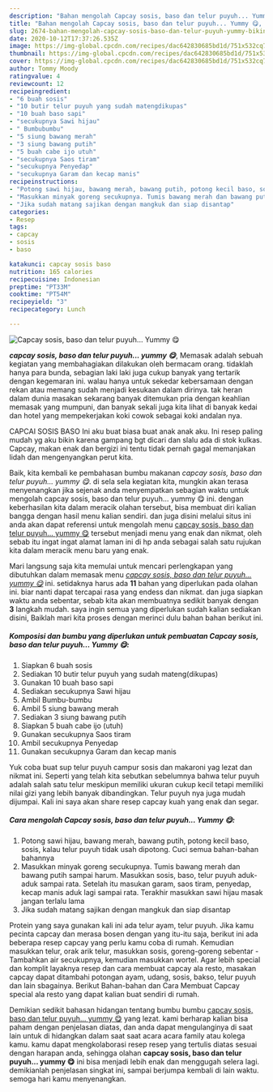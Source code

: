 ```yaml
---
description: "Bahan mengolah Capcay sosis, baso dan telur puyuh... Yummy 😋, Bikin Ngiler"
title: "Bahan mengolah Capcay sosis, baso dan telur puyuh... Yummy 😋, Bikin Ngiler"
slug: 2674-bahan-mengolah-capcay-sosis-baso-dan-telur-puyuh-yummy-bikin-ngiler
date: 2020-10-12T17:37:26.535Z
image: https://img-global.cpcdn.com/recipes/dac642830685bd1d/751x532cq70/capcay-sosis-baso-dan-telur-puyuh-yummy-😋-foto-resep-utama.jpg
thumbnail: https://img-global.cpcdn.com/recipes/dac642830685bd1d/751x532cq70/capcay-sosis-baso-dan-telur-puyuh-yummy-😋-foto-resep-utama.jpg
cover: https://img-global.cpcdn.com/recipes/dac642830685bd1d/751x532cq70/capcay-sosis-baso-dan-telur-puyuh-yummy-😋-foto-resep-utama.jpg
author: Tommy Moody
ratingvalue: 4
reviewcount: 12
recipeingredient:
- "6 buah sosis"
- "10 butir telur puyuh yang sudah matengdikupas"
- "10 buah baso sapi"
- "secukupnya Sawi hijau"
- " Bumbubumbu"
- "5 siung bawang merah"
- "3 siung bawang putih"
- "5 buah cabe ijo utuh"
- "secukupnya Saos tiram"
- "secukupnya Penyedap"
- "secukupnya Garam dan kecap manis"
recipeinstructions:
- "Potong sawi hijau, bawang merah, bawang putih, potong kecil baso, sosis, kalau telur puyuh tidak usah dipotong. Cuci semua bahan-bahan bahannya"
- "Masukkan minyak goreng secukupnya. Tumis bawang merah dan bawang putih sampai harum. Masukkan sosis, baso, telur puyuh aduk- aduk sampai rata. Setelah itu masukan garam, saos tiram, penyedap, kecap manis aduk lagi sampai rata. Terakhir masukkan sawi hijau masak jangan terlalu lama"
- "Jika sudah matang sajikan dengan mangkuk dan siap disantap"
categories:
- Resep
tags:
- capcay
- sosis
- baso

katakunci: capcay sosis baso 
nutrition: 165 calories
recipecuisine: Indonesian
preptime: "PT33M"
cooktime: "PT54M"
recipeyield: "3"
recipecategory: Lunch

---
```



![Capcay sosis, baso dan telur puyuh... Yummy 😋](https://img-global.cpcdn.com/recipes/dac642830685bd1d/751x532cq70/capcay-sosis-baso-dan-telur-puyuh-yummy-😋-foto-resep-utama.jpg)

<b><i>capcay sosis, baso dan telur puyuh... yummy 😋</i></b>, Memasak adalah sebuah kegiatan yang membahagiakan dilakukan oleh bermacam orang. tidaklah hanya para bunda, sebagian laki laki juga cukup banyak yang tertarik dengan kegemaran ini. walau hanya untuk sekedar kebersamaan dengan rekan atau memang sudah menjadi kesukaan dalam dirinya. tak heran dalam dunia masakan sekarang banyak ditemukan pria dengan keahlian memasak yang mumpuni, dan banyak sekali juga kita lihat di banyak kedai dan hotel yang mempekerjakan koki cowok sebagai koki andalan nya.

CAPCAI SOSIS BASO Ini aku buat biasa buat anak anak aku. Ini resep paling mudah yg aku bikin karena gampang bgt dicari dan slalu ada di stok kulkas. Capcay, makan enak dan bergizi ini tentu tidak pernah gagal memanjakan lidah dan mengenyangkan perut kita.

Baik, kita kembali ke pembahasan bumbu makanan <i>capcay sosis, baso dan telur puyuh... yummy 😋</i>. di sela sela kegiatan kita, mungkin akan terasa menyenangkan jika sejenak anda menyempatkan sebagian waktu untuk mengolah capcay sosis, baso dan telur puyuh... yummy 😋 ini. dengan keberhasilan kita dalam meracik olahan tersebut, bisa membuat diri kalian bangga dengan hasil menu kalian sendiri. dan juga disini melalui situs ini anda akan dapat referensi untuk mengolah menu <u>capcay sosis, baso dan telur puyuh... yummy 😋</u> tersebut menjadi menu yang enak dan nikmat, oleh sebab itu ingat ingat alamat laman ini di hp anda sebagai salah satu rujukan kita dalam meracik menu baru yang enak.


Mari langsung saja kita memulai untuk mencari perlengkapan yang dibutuhkan dalam memasak menu <u><i>capcay sosis, baso dan telur puyuh... yummy 😋</i></u> ini. setidaknya harus ada <b>11</b> bahan yang diperlukan pada olahan ini. biar nanti dapat tercapai rasa yang endess dan nikmat. dan juga siapkan waktu anda sebentar, sebab kita akan membuatnya sedikit banyak dengan <b>3</b> langkah mudah. saya ingin semua yang diperlukan sudah kalian sediakan disini, Baiklah mari kita proses dengan merinci dulu bahan bahan berikut ini.

<!--inarticleads1-->

##### Komposisi dan bumbu yang diperlukan untuk pembuatan Capcay sosis, baso dan telur puyuh... Yummy 😋:

1. Siapkan 6 buah sosis
1. Sediakan 10 butir telur puyuh yang sudah mateng(dikupas)
1. Gunakan 10 buah baso sapi
1. Sediakan secukupnya Sawi hijau
1. Ambil  Bumbu-bumbu
1. Ambil 5 siung bawang merah
1. Sediakan 3 siung bawang putih
1. Siapkan 5 buah cabe ijo (utuh)
1. Gunakan secukupnya Saos tiram
1. Ambil secukupnya Penyedap
1. Gunakan secukupnya Garam dan kecap manis


Yuk coba buat sup telur puyuh campur sosis dan makaroni yag lezat dan nikmat ini. Seperti yang telah kita sebutkan sebelumnya bahwa telur puyuh adalah salah satu telur meskipun memiliki ukuran cukup kecil tetapi memiliki nilai gizi yang lebih banyak dibandingkan. Telur puyuh nya juga mudah dijumpai. Kali ini saya akan share resep capcay kuah yang enak dan segar. 

<!--inarticleads2-->

##### Cara mengolah Capcay sosis, baso dan telur puyuh... Yummy 😋:

1. Potong sawi hijau, bawang merah, bawang putih, potong kecil baso, sosis, kalau telur puyuh tidak usah dipotong. Cuci semua bahan-bahan bahannya
1. Masukkan minyak goreng secukupnya. Tumis bawang merah dan bawang putih sampai harum. Masukkan sosis, baso, telur puyuh aduk- aduk sampai rata. Setelah itu masukan garam, saos tiram, penyedap, kecap manis aduk lagi sampai rata. Terakhir masukkan sawi hijau masak jangan terlalu lama
1. Jika sudah matang sajikan dengan mangkuk dan siap disantap


Protein yang saya gunakan kali ini ada telur ayam, telur puyuh. Jika kamu pecinta capcay dan merasa bosen dengan yang itu-itu saja, berikut ini ada beberapa resep capcay yang perlu kamu coba di rumah. Kemudian masukkan telur, orak arik telur, masukkan sosis, goreng-goreng sebentar - Tambahkan air secukupnya, kemudian masukkan wortel. Agar lebih special dan komplit layaknya resep dan cara membuat capcay ala resto, masakan capcay dapat ditambahi potongan ayam, udang, sosis, bakso, telur puyuh dan lain sbagainya. Berikut Bahan-bahan dan Cara Membuat Capcay special ala resto yang dapat kalian buat sendiri di rumah. 

Demikian sedikit bahasan hidangan tentang bumbu bumbu <u>capcay sosis, baso dan telur puyuh... yummy 😋</u> yang lezat. kami berharap kalian bisa paham dengan penjelasan diatas, dan anda dapat mengulanginya di saat lain untuk di hidangkan dalam saat saat acara acara family atau kolega kamu. kamu dapat mengkolaborasi resep resep yang tertulis diatas sesuai dengan harapan anda, sehingga olahan <b>capcay sosis, baso dan telur puyuh... yummy 😋</b> ini bisa menjadi lebih enak dan menggugah selera lagi. demikianlah penjelasan singkat ini, sampai berjumpa kembali di lain waktu. semoga hari kamu menyenangkan.
